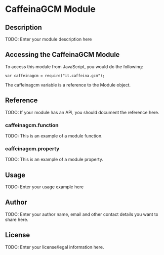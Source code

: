 # CaffeinaGCM Module

## Description

TODO: Enter your module description here

## Accessing the CaffeinaGCM Module

To access this module from JavaScript, you would do the following:

    var caffeinagcm = require("it.caffeina.gcm");

The caffeinagcm variable is a reference to the Module object.

## Reference

TODO: If your module has an API, you should document
the reference here.

### caffeinagcm.function

TODO: This is an example of a module function.

### caffeinagcm.property

TODO: This is an example of a module property.

## Usage

TODO: Enter your usage example here

## Author

TODO: Enter your author name, email and other contact
details you want to share here.

## License

TODO: Enter your license/legal information here.
